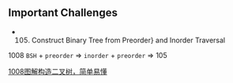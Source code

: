 ## Important Challenges 

* 105. Construct Binary Tree from Preorder} and Inorder Traversal

1008 `BSH` + `preorder` => `inorder` + `preorder` => 105

[1008图解构造二叉树，简单易懂](https://leetcode.cn/problems/construct-binary-search-tree-from-preorder-traversal/solution/tu-jie-gou-zao-er-cha-shu-jian-dan-yi-do-gq4y/)
